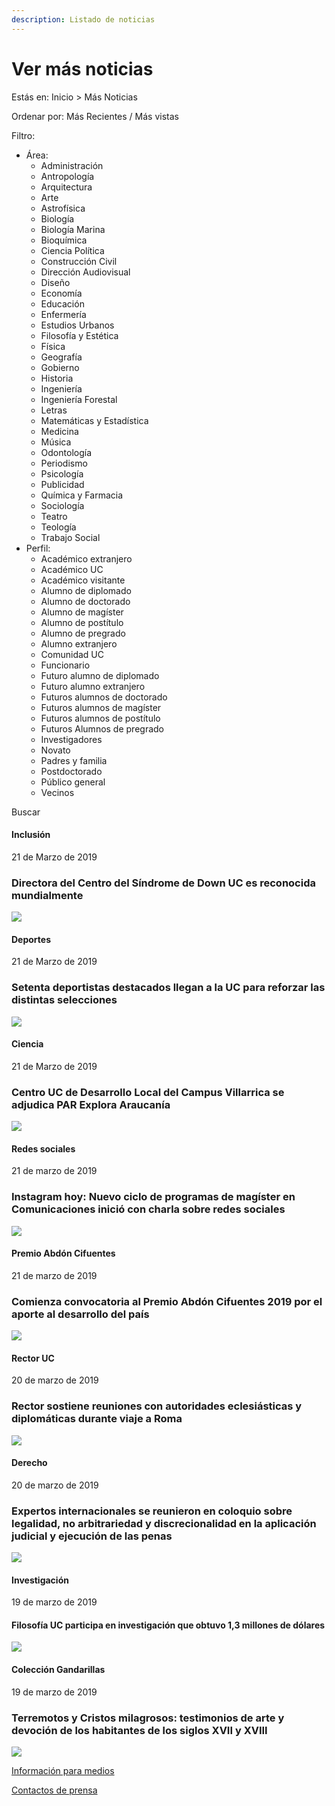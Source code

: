 ```yaml
---
description: Listado de noticias
---
```


# Ver más noticias

Estás en: Inicio &gt; Más Noticias

Ordenar por: Más Recientes / Más vistas

Filtro:

* Área: 
  * Administración
  * Antropología 
  * Arquitectura 
  * Arte 
  * Astrofísica 
  * Biología 
  * Biología Marina 
  * Bioquímica 
  * Ciencia Política 
  * Construcción Civil 
  * Dirección Audiovisual 
  * Diseño 
  * Economía 
  * Educación 
  * Enfermería 
  * Estudios Urbanos 
  * Filosofía y Estética
  * Física 
  * Geografía 
  * Gobierno 
  * Historia 
  * Ingeniería 
  * Ingeniería Forestal 
  * Letras 
  * Matemáticas y Estadística
  * Medicina 
  * Música 
  * Odontología 
  * Periodismo 
  * Psicología 
  * Publicidad 
  * Química y Farmacia
  * Sociología 
  * Teatro 
  * Teología 
  * Trabajo Social
* Perfil:
  * Académico extranjero 
  * Académico UC 
  * Académico visitante 
  * Alumno de diplomado 
  * Alumno de doctorado 
  * Alumno de magíster 
  * Alumno de postítulo 
  * Alumno de pregrado 
  * Alumno extranjero 
  * Comunidad UC 
  * Funcionario 
  * Futuro alumno de diplomado 
  * Futuro alumno extranjero 
  * Futuros alumnos de doctorado 
  * Futuros alumnos de magíster 
  * Futuros alumnos de postítulo 
  * Futuros Alumnos de pregrado 
  * Investigadores 
  * Novato 
  * Padres y familia 
  * Postdoctorado 
  * Público general 
  * Vecinos

Buscar

#### Inclusión

21 de Marzo de 2019

### Directora del Centro del Síndrome de Down UC es reconocida mundialmente

![](../.gitbook/assets/macarena-lizama-directora-centro-sindrome-down-uc.jpg)

#### Deportes

21 de Marzo de 2019

### Setenta deportistas destacados llegan a la UC para reforzar las distintas selecciones

![](../.gitbook/assets/70deportistas-destacados-llegan-a-la-uc.JPG)

#### Ciencia

21 de Marzo de 2019

### Centro UC de Desarrollo Local del Campus Villarrica se adjudica PAR Explora Araucanía

![](../.gitbook/assets/centro-desarrollo-local-campus-villarrica-adjudica-explora-araucania.jpg)

#### Redes sociales

21 de  marzo de 2019

### Instagram hoy: Nuevo ciclo de programas de magíster en Comunicaciones inició con charla sobre redes sociales

![](../.gitbook/assets/instagram-hoy.jpg)

#### Premio Abdón Cifuentes

21 de marzo de 2019

### Comienza convocatoria al Premio Abdón Cifuentes 2019 por el aporte al desarrollo del país

![](../.gitbook/assets/premio-abdon-cifuentes-2019.jpg)

#### Rector UC

20 de marzo de 2019

### Rector sostiene reuniones con autoridades eclesiásticas y diplomáticas durante viaje a Roma

![](../.gitbook/assets/rector-sostiene-reniones.jpg)

#### Derecho

20 de marzo de 2019

### Expertos internacionales se reunieron en coloquio sobre legalidad, no arbitrariedad y discrecionalidad en la aplicación judicial y ejecución de las penas

![](../.gitbook/assets/expertos-internacionales-se-reunieron-en-coloquio-sobre-legalidad.jpg)

#### Investigación

19 de marzo de 2019

#### Filosofía UC participa en investigación que obtuvo 1,3 millones de dólares

![](../.gitbook/assets/filosofia-uc-participa-en-investigacion.jpg)

#### Colección Gandarillas

19 de marzo de 2019

### Terremotos y Cristos milagrosos: testimonios de arte y devoción de los habitantes de los siglos XVII y XVIII

![](../.gitbook/assets/terremotos-y-cristos-milagrosos.jpg)

[Información para medios](../informacion-para-medios/landing-principal-info-para-medios/)

[Contactos de prensa](../informacion-para-medios/contacos-de-prensa.md)

